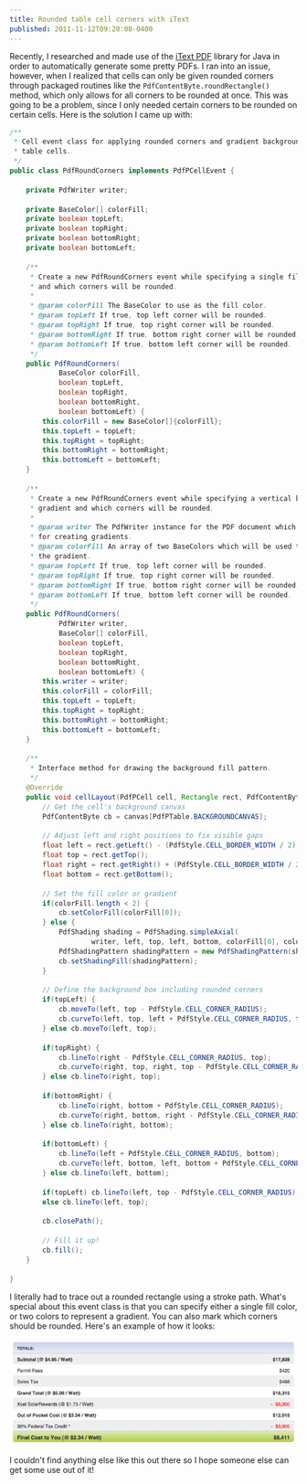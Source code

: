 ```yaml
---
title: Rounded table cell corners with iText
published: 2011-11-12T09:20:00-0400
---
```


Recently, I researched and made use of the [iText PDF](http://itextpdf.com/)
library for Java in order to automatically generate some pretty PDFs.  I ran
into an issue, however, when I realized that cells can only be given rounded
corners through packaged routines like the `PdfContentByte.roundRectangle()`
method, which only allows for all corners to be rounded at once.  This was
going to be a problem, since I only needed certain corners to be rounded on
certain cells.  Here is the solution I came up with:

```java
/**
 * Cell event class for applying rounded corners and gradient backgrounds to
 * table cells.
 */
public class PdfRoundCorners implements PdfPCellEvent {

    private PdfWriter writer;

    private BaseColor[] colorFill;
    private boolean topLeft;
    private boolean topRight;
    private boolean bottomRight;
    private boolean bottomLeft;

    /**
     * Create a new PdfRoundCorners event while specifying a single fill color
     * and which corners will be rounded.
     *
     * @param colorFill The BaseColor to use as the fill color.
     * @param topLeft If true, top left corner will be rounded.
     * @param topRight If true, top right corner will be rounded.
     * @param bottomRight If true, bottom right corner will be rounded.
     * @param bottomLeft If true, bottom left corner will be rounded.
     */
    public PdfRoundCorners(
            BaseColor colorFill,
            boolean topLeft,
            boolean topRight,
            boolean bottomRight,
            boolean bottomLeft) {
        this.colorFill = new BaseColor[]{colorFill};
        this.topLeft = topLeft;
        this.topRight = topRight;
        this.bottomRight = bottomRight;
        this.bottomLeft = bottomLeft;
    }

    /**
     * Create a new PdfRoundCorners event while specifying a vertical background
     * gradient and which corners will be rounded.
     *
     * @param writer The PdfWriter instance for the PDF document which is used
     * for creating gradients.
     * @param colorFill An array of two BaseColors which will be used to create
     * the gradient.
     * @param topLeft If true, top left corner will be rounded.
     * @param topRight If true, top right corner will be rounded.
     * @param bottomRight If true, bottom right corner will be rounded.
     * @param bottomLeft If true, bottom left corner will be rounded.
     */
    public PdfRoundCorners(
            PdfWriter writer,
            BaseColor[] colorFill,
            boolean topLeft,
            boolean topRight,
            boolean bottomRight,
            boolean bottomLeft) {
        this.writer = writer;
        this.colorFill = colorFill;
        this.topLeft = topLeft;
        this.topRight = topRight;
        this.bottomRight = bottomRight;
        this.bottomLeft = bottomLeft;
    }

    /**
     * Interface method for drawing the background fill pattern.
     */
    @Override
    public void cellLayout(PdfPCell cell, Rectangle rect, PdfContentByte[] canvas) {
        // Get the cell's background canvas
        PdfContentByte cb = canvas[PdfPTable.BACKGROUNDCANVAS];

        // Adjust left and right positions to fix visible gaps
        float left = rect.getLeft() - (PdfStyle.CELL_BORDER_WIDTH / 2);
        float top = rect.getTop();
        float right = rect.getRight() + (PdfStyle.CELL_BORDER_WIDTH / 2);
        float bottom = rect.getBottom();

        // Set the fill color or gradient
        if(colorFill.length < 2) {
            cb.setColorFill(colorFill[0]);
        } else {
            PdfShading shading = PdfShading.simpleAxial(
                    writer, left, top, left, bottom, colorFill[0], colorFill[1]);
            PdfShadingPattern shadingPattern = new PdfShadingPattern(shading);
            cb.setShadingFill(shadingPattern);
        }

        // Define the background box including rounded corners
        if(topLeft) {
            cb.moveTo(left, top - PdfStyle.CELL_CORNER_RADIUS);
            cb.curveTo(left, top, left + PdfStyle.CELL_CORNER_RADIUS, top);
        } else cb.moveTo(left, top);

        if(topRight) {
            cb.lineTo(right - PdfStyle.CELL_CORNER_RADIUS, top);
            cb.curveTo(right, top, right, top - PdfStyle.CELL_CORNER_RADIUS);
        } else cb.lineTo(right, top);

        if(bottomRight) {
            cb.lineTo(right, bottom + PdfStyle.CELL_CORNER_RADIUS);
            cb.curveTo(right, bottom, right - PdfStyle.CELL_CORNER_RADIUS, bottom);
        } else cb.lineTo(right, bottom);

        if(bottomLeft) {
            cb.lineTo(left + PdfStyle.CELL_CORNER_RADIUS, bottom);
            cb.curveTo(left, bottom, left, bottom + PdfStyle.CELL_CORNER_RADIUS);
        } else cb.lineTo(left, bottom);

        if(topLeft) cb.lineTo(left, top - PdfStyle.CELL_CORNER_RADIUS);
        else cb.lineTo(left, top);

        cb.closePath();

        // Fill it up!
        cb.fill();
    }

}
```

I literally had to trace out a rounded rectangle using a stroke path.  What's
special about this event class is that you can specify either a single fill
color, or two colors to represent a gradient.  You can also mark which corners
should be rounded.  Here's an example of how it looks:

<img alt="rounded table cell corners with itext" src='/static/posts/2011/11/12/rounded-corners-2.png' />

I couldn't find anything else like this out there so I hope someone else can
get some use out of it!
